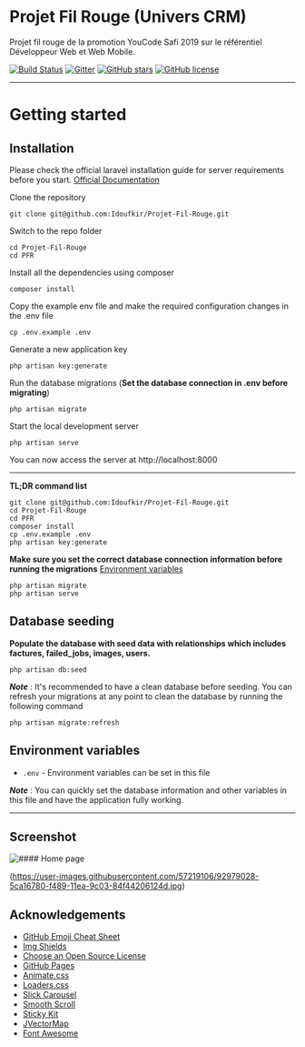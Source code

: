 # Projet Fil Rouge (Univers CRM)
Projet fil rouge de la promotion YouCode Safi 2019 sur le référentiel Développeur Web et Web Mobile.



[![Build Status](https://img.shields.io/travis/gothinkster/laravel-realworld-example-app/master.svg)](https://travis-ci.org/gothinkster/laravel-realworld-example-app) [![Gitter](https://img.shields.io/gitter/room/realworld-dev/laravel.svg)](https://gitter.im/realworld-dev/laravel) [![GitHub stars](https://img.shields.io/github/stars/Idoufkir/laravel-realworld-example-app.svg)](https://github.com/Idoufkir/Projet-Fil-Rouge/stargazers) [![GitHub license](https://img.shields.io/github/license/Idoufkir/laravel-realworld-example-app.svg)](https://raw.githubusercontent.com/Idoufkir/Projet-Fil-Rouge/master/LICENSE)

----------

# Getting started

## Installation

Please check the official laravel installation guide for server requirements before you start. [Official Documentation](https://laravel.com/docs/5.4/installation#installation)


Clone the repository

    git clone git@github.com:Idoufkir/Projet-Fil-Rouge.git

Switch to the repo folder

    cd Projet-Fil-Rouge
    cd PFR

Install all the dependencies using composer

    composer install

Copy the example env file and make the required configuration changes in the .env file

    cp .env.example .env

Generate a new application key

    php artisan key:generate

Run the database migrations (**Set the database connection in .env before migrating**)

    php artisan migrate

Start the local development server

    php artisan serve

You can now access the server at http://localhost:8000

----------

**TL;DR command list**

    git clone git@github.com:Idoufkir/Projet-Fil-Rouge.git
    cd Projet-Fil-Rouge
    cd PFR
    composer install
    cp .env.example .env
    php artisan key:generate
    
**Make sure you set the correct database connection information before running the migrations** [Environment variables](#environment-variables)

    php artisan migrate
    php artisan serve

## Database seeding

**Populate the database with seed data with relationships which includes factures, failed_jobs, images, users.**

    php artisan db:seed

***Note*** : It's recommended to have a clean database before seeding. You can refresh your migrations at any point to clean the database by running the following command

    php artisan migrate:refresh
    
    
## Environment variables

- `.env` - Environment variables can be set in this file

***Note*** : You can quickly set the database information and other variables in this file and have the application fully working.

----------
## Screenshot
![#### Home page](https://user-images.githubusercontent.com/57219106/92979008-5612f000-f489-11ea-80de-55fda91a707a.jpg)

(https://user-images.githubusercontent.com/57219106/92979028-5ca16780-f489-11ea-9c03-84f44206124d.jpg)








<!-- ACKNOWLEDGEMENTS -->
## Acknowledgements
* [GitHub Emoji Cheat Sheet](https://www.webpagefx.com/tools/emoji-cheat-sheet)
* [Img Shields](https://shields.io)
* [Choose an Open Source License](https://choosealicense.com)
* [GitHub Pages](https://pages.github.com)
* [Animate.css](https://daneden.github.io/animate.css)
* [Loaders.css](https://connoratherton.com/loaders)
* [Slick Carousel](https://kenwheeler.github.io/slick)
* [Smooth Scroll](https://github.com/cferdinandi/smooth-scroll)
* [Sticky Kit](http://leafo.net/sticky-kit)
* [JVectorMap](http://jvectormap.com)
* [Font Awesome](https://fontawesome.com)
